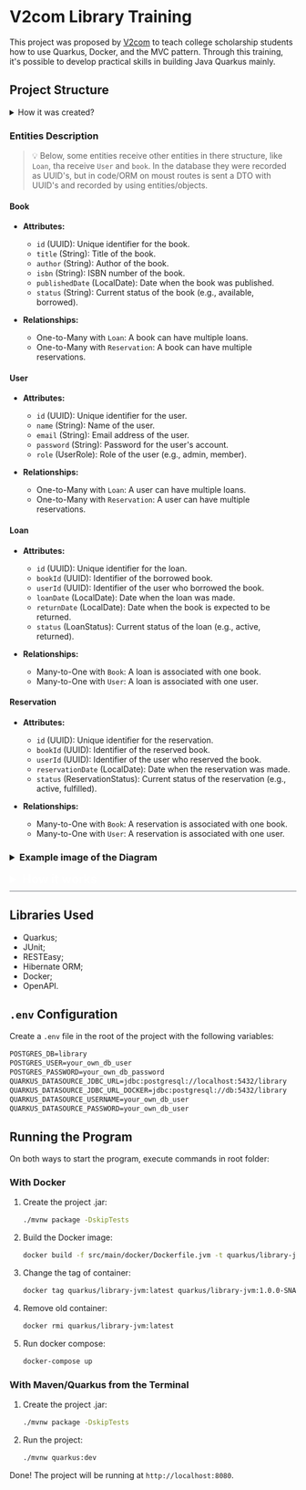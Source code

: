 # V2com Library Training

This project was proposed by <a href="https://v2com.com/">V2com</a> to teach college scholarship students how to use Quarkus, Docker, and the MVC pattern. Through this training, it's possible to develop practical skills in building Java Quarkus mainly.

## Project Structure

<details>
<summary>How it was created?</summary>
It was created using the MVC model, that is a pattern that separates an application's logic into three parts: model, the view and the controller. We can see the base structure below:

```
V2com-Library-Training-api/
│── src/
│   ├── main/
│   │   ├── java/com/example/V2com-Library-Training/
│   │   │   ├── entity/
│   │   │   │   ├── Book.java
│   │   │   │   ├── User.java
│   │   │   │   ├── Loan.java
│   │   │   │   ├── Reservation.java
│   │   │   │   ├── enums/
│   │   │   │   │   ├── LoanStatus.java
│   │   │   │   │   ├── ReservationStatus.java
│   │   │   │   │   ├── UserRole.java
│   │   │   ├── repository/
│   │   │   │   ├── BookRepository.java
│   │   │   │   ├── UserRepository.java
│   │   │   │   ├── LoanRepository.java
│   │   │   │   ├── ReservationRepository.java
│   │   │   ├── service/
│   │   │   │   ├── BookService.java
│   │   │   │   ├── UserService.java
│   │   │   │   ├── LoanService.java
│   │   │   │   ├── ReservationService.java
│   │   │   ├── controller/
│   │   │   │   ├── BookController.java
│   │   │   │   ├── UserController.java
│   │   │   │   ├── LoanController.java
│   │   │   │   ├── ReservationController.java
│   │   │   ├── dto/
│   │   │   │   ├── BookDTO.java
│   │   │   │   ├── UserDTO.java
│   │   │   │   ├── LoanDTO.java
│   │   │   │   ├── ReservationDTO.java
│   ├── resources/
│   │   ├── application.properties
│── pom.xml
```

</details>

### Entities Description

> 💡 Below, some entities receive other entities in there structure, like `Loan`, tha receive `User` and `book`. In the database they were recorded as UUID's, but in code/ORM on moust routes is sent a DTO with UUID's and recorded by using entities/objects.

#### Book
- **Attributes:**
    - `id` (UUID): Unique identifier for the book.
    - `title` (String): Title of the book.
    - `author` (String): Author of the book.
    - `isbn` (String): ISBN number of the book.
    - `publishedDate` (LocalDate): Date when the book was published.
    - `status` (String): Current status of the book (e.g., available, borrowed).

- **Relationships:**
    - One-to-Many with `Loan`: A book can have multiple loans.
    - One-to-Many with `Reservation`: A book can have multiple reservations.

#### User
- **Attributes:**
    - `id` (UUID): Unique identifier for the user.
    - `name` (String): Name of the user.
    - `email` (String): Email address of the user.
    - `password` (String): Password for the user's account.
    - `role` (UserRole): Role of the user (e.g., admin, member).

- **Relationships:**
    - One-to-Many with `Loan`: A user can have multiple loans.
    - One-to-Many with `Reservation`: A user can have multiple reservations.

#### Loan
- **Attributes:**
    - `id` (UUID): Unique identifier for the loan.
    - `bookId` (UUID): Identifier of the borrowed book.
    - `userId` (UUID): Identifier of the user who borrowed the book.
    - `loanDate` (LocalDate): Date when the loan was made.
    - `returnDate` (LocalDate): Date when the book is expected to be returned.
    - `status` (LoanStatus): Current status of the loan (e.g., active, returned).

- **Relationships:**
    - Many-to-One with `Book`: A loan is associated with one book.
    - Many-to-One with `User`: A loan is associated with one user.

#### Reservation
- **Attributes:**
    - `id` (UUID): Unique identifier for the reservation.
    - `bookId` (UUID): Identifier of the reserved book.
    - `userId` (UUID): Identifier of the user who reserved the book.
    - `reservationDate` (LocalDate): Date when the reservation was made.
    - `status` (ReservationStatus): Current status of the reservation (e.g., active, fulfilled).

- **Relationships:**
    - Many-to-One with `Book`: A reservation is associated with one book.
    - Many-to-One with `User`: A reservation is associated with one user.

<h3>
<details>
<summary>Example image of the Diagram</summary>

![Project Diagram](diagram.png)

</details>
</h3>

<details>
<summary style='font-size: 1.5em;padding-bottom: .3em;border-bottom: 1px solid #3d444db3;font-weight: 600;line-height: 1.25;color: #fff;'>How it works</summary>

### Users
Users can register, update their information, and delete their accounts. They can also borrow and reserve books.

- **Routes:**
    - `POST /users` - Register a new user;
    - `GET /users/{id}` - Get user details by searching by filter;
    - `GET /users` - Get users by filter on UriInfo (`endpoint?filterName=filterValue`);
    - `PATCH /users/{id}` - Update user information;
    - `DELETE /users/{id}` - Delete a user.

### Books
Books can be added, updated, and deleted by the library staff. Users can view book details.

- **Routes:**
    - `POST /books` - Add a new book;
    - `GET /books/{id}` - Get book details;
    - `GET /books` - Get books by filter on UriInfo (`endpoint?filterName=filterValue`);
    - `PATCH /books/{id}` - Update book information;
    - `DELETE /books/{id}` - Delete a book.

### Loans
Users can borrow books, and the system tracks the loan status.

- **Routes:**
    - `POST /loans` - Create a new loan;
        - If the book is already borrowed, automatically creates a new reservation;
    - `GET /loans/{id}` - Get loan details;
    - `GET /loans` - Get loan by filter on UriInfo (`endpoint?filterName=filterValue`);
    - `PATCH /loans/{id}` - Update loan information;
    - `DELETE /loans/{id}` - Delete a loan.

### Reservations
Users can reserve books, and the system tracks the reservation status.

- **Routes:**
    - `POST /reservations` - Create a new reservation;
        - If there are no Loans for the select book, it's created automatically a new Loan;
    - `GET /reservations/{id}` - Get reservation details;
    - `GET /reservations` - Get reservation by filters on UriInfo (`endpoint?filterName=filterValue`);
    - `PATCH /reservations/{id}` - Update reservation information;
    - `DELETE /reservations/{id}` - Delete a reservation.

</details>

## Libraries Used

- Quarkus;
- JUnit;
- RESTEasy;
- Hibernate ORM;
- Docker;
- OpenAPI.

## `.env` Configuration

Create a `.env` file in the root of the project with the following variables:

```
POSTGRES_DB=library
POSTGRES_USER=your_own_db_user
POSTGRES_PASSWORD=your_own_db_password
QUARKUS_DATASOURCE_JDBC_URL=jdbc:postgresql://localhost:5432/library
QUARKUS_DATASOURCE_JDBC_URL_DOCKER=jdbc:postgresql://db:5432/library
QUARKUS_DATASOURCE_USERNAME=your_own_db_user
QUARKUS_DATASOURCE_PASSWORD=your_own_db_user
```

## Running the Program

On both ways to start the program, execute commands in root folder:

### With Docker

1. Create the project .jar:
    ```sh
    ./mvnw package -DskipTests
    ```

2. Build the Docker image:
    ```sh
    docker build -f src/main/docker/Dockerfile.jvm -t quarkus/library-jvm .
    ```

3. Change the tag of container:
    ```sh
    docker tag quarkus/library-jvm:latest quarkus/library-jvm:1.0.0-SNAPSHOT
    ```

4. Remove old container:
    ```sh
    docker rmi quarkus/library-jvm:latest
    ```

5. Run docker compose:
    ```sh
    docker-compose up
    ```

### With Maven/Quarkus from the Terminal

1. Create the project .jar:
    ```sh
    ./mvnw package -DskipTests
    ```

2. Run the project:
    ```sh
    ./mvnw quarkus:dev
    ```

Done! The project will be running at `http://localhost:8080`.